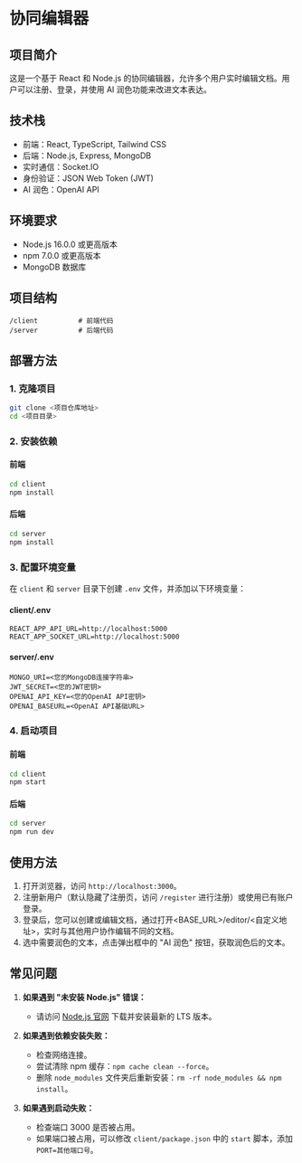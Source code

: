 # 协同编辑器

## 项目简介
这是一个基于 React 和 Node.js 的协同编辑器，允许多个用户实时编辑文档。用户可以注册、登录，并使用 AI 润色功能来改进文本表达。

## 技术栈
- 前端：React, TypeScript, Tailwind CSS
- 后端：Node.js, Express, MongoDB
- 实时通信：Socket.IO
- 身份验证：JSON Web Token (JWT)
- AI 润色：OpenAI API

## 环境要求
- Node.js 16.0.0 或更高版本
- npm 7.0.0 或更高版本
- MongoDB 数据库

## 项目结构
```
/client          # 前端代码
/server          # 后端代码
```

## 部署方法

### 1. 克隆项目
```bash
git clone <项目仓库地址>
cd <项目目录>
```

### 2. 安装依赖
#### 前端
```bash
cd client
npm install
```

#### 后端
```bash
cd server
npm install
```

### 3. 配置环境变量
在 `client` 和 `server` 目录下创建 `.env` 文件，并添加以下环境变量：

#### client/.env
```plaintext
REACT_APP_API_URL=http://localhost:5000
REACT_APP_SOCKET_URL=http://localhost:5000
```

#### server/.env
```plaintext
MONGO_URI=<您的MongoDB连接字符串>
JWT_SECRET=<您的JWT密钥>
OPENAI_API_KEY=<您的OpenAI API密钥>
OPENAI_BASEURL=<OpenAI API基础URL>
```

### 4. 启动项目
#### 前端
```bash
cd client
npm start
```

#### 后端
```bash
cd server
npm run dev
```

## 使用方法
1. 打开浏览器，访问 `http://localhost:3000`。
2. 注册新用户（默认隐藏了注册页，访问 `/register` 进行注册）或使用已有账户登录。
3. 登录后，您可以创建或编辑文档，通过打开<BASE_URL>/editor/<自定义地址>，实时与其他用户协作编辑不同的文档。
4. 选中需要润色的文本，点击弹出框中的 "AI 润色" 按钮，获取润色后的文本。

## 常见问题
1. **如果遇到 "未安装 Node.js" 错误：**
   - 请访问 [Node.js 官网](https://nodejs.org/) 下载并安装最新的 LTS 版本。

2. **如果遇到依赖安装失败：**
   - 检查网络连接。
   - 尝试清除 npm 缓存：`npm cache clean --force`。
   - 删除 `node_modules` 文件夹后重新安装：`rm -rf node_modules && npm install`。

3. **如果遇到启动失败：**
   - 检查端口 3000 是否被占用。
   - 如果端口被占用，可以修改 `client/package.json` 中的 `start` 脚本，添加 `PORT=其他端口号`。
